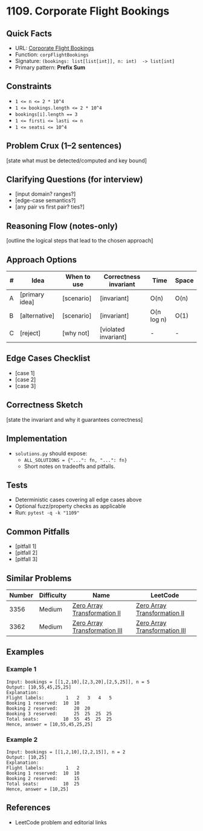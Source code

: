 # 1109. Corporate Flight Bookings

## Quick Facts

- URL: [Corporate Flight Bookings](https://leetcode.com/problems/corporate-flight-bookings/)
- Function: `corpFlightBookings`
- Signature: `(bookings: list[list[int]], n: int)  -> list[int]`
- Primary pattern: **Prefix Sum**

## Constraints

- `1 <= n <= 2 * 10^4`
- `1 <= bookings.length <= 2 * 10^4`
- `bookings[i].length == 3`
- `1 <= firsti <= lasti <= n`
- `1 <= seatsi <= 10^4`

## Problem Crux (1–2 sentences)

[state what must be detected/computed and key bound]

## Clarifying Questions (for interview)

- [input domain? ranges?]
- [edge-case semantics?]
- [any pair vs first pair? ties?]

## Reasoning Flow (notes-only)

[outline the logical steps that lead to the chosen approach]

## Approach Options

| #   | Idea           | When to use | Correctness invariant | Time       | Space |
| --- | -------------- | ----------- | --------------------- | ---------- | ----- |
| A   | [primary idea] | [scenario]  | [invariant]           | O(n)       | O(n)  |
| B   | [alternative]  | [scenario]  | [invariant]           | O(n log n) | O(1)  |
| C   | [reject]       | [why not]   | [violated invariant]  | -          | -     |

## Edge Cases Checklist

- [case 1]
- [case 2]
- [case 3]

## Correctness Sketch

[state the invariant and why it guarantees correctness]

## Implementation

- `solutions.py` should expose:
    - `ALL_SOLUTIONS = {"...": fn, "...": fn}`
    - Short notes on tradeoffs and pitfalls.

## Tests

- Deterministic cases covering all edge cases above
- Optional fuzz/property checks as applicable
- Run: `pytest -q -k "1109"`

## Common Pitfalls

- [pitfall 1]
- [pitfall 2]
- [pitfall 3]

## Similar Problems

| Number | Difficulty | Name                                                                             | LeetCode                                                                                      |
| ------ | ---------- | -------------------------------------------------------------------------------- | --------------------------------------------------------------------------------------------- |
| 3356   | Medium     | [Zero Array Transformation II](../3356-zero-array-transformation-ii/readme.md)   | [Zero Array Transformation II](https://leetcode.com/problems/zero-array-transformation-ii/)   |
| 3362   | Medium     | [Zero Array Transformation III](../3362-zero-array-transformation-iii/readme.md) | [Zero Array Transformation III](https://leetcode.com/problems/zero-array-transformation-iii/) |

## Examples

### Example 1

```text
Input: bookings = [[1,2,10],[2,3,20],[2,5,25]], n = 5
Output: [10,55,45,25,25]
Explanation:
Flight labels:        1   2   3   4   5
Booking 1 reserved:  10  10
Booking 2 reserved:      20  20
Booking 3 reserved:      25  25  25  25
Total seats:         10  55  45  25  25
Hence, answer = [10,55,45,25,25]
```

### Example 2

```text
Input: bookings = [[1,2,10],[2,2,15]], n = 2
Output: [10,25]
Explanation:
Flight labels:        1   2
Booking 1 reserved:  10  10
Booking 2 reserved:      15
Total seats:         10  25
Hence, answer = [10,25]
```

## References

- LeetCode problem and editorial links
